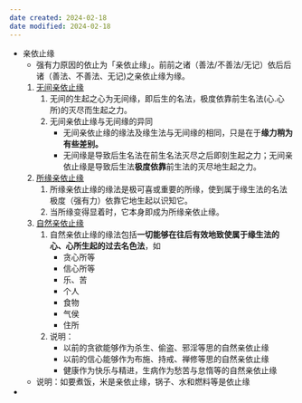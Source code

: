 ```yaml
---
date created: 2024-02-18
date modified: 2024-02-18
---
```

- 亲依止缘
    - 强有力原因的依止为「亲依止缘」。前前之诸（善法/不善法/无记）依后后诸（善法、不善法、无记)之亲依止缘为缘。
    1. [无间亲依止缘](无间亲依止缘.md) 
        1. 无间的生起之心为无间缘，即后生的名法，极度依靠前生名法(心.心所)的灭尽而生起之力。
        2. 无间亲依止缘与无间缘的异同
            - 无间亲依止缘的缘法及缘生法与无间缘的相同，只是在于**缘力稍为有些差别。** 
            - 无间缘是导致后生名法在前生名法灭尽之后即刻生起之力；无间亲依止缘是导致后生法**极度依靠**前生法的灭尽地生起之力。
    2. [所缘亲依止缘](所缘亲依止缘.md) 
        1. 所缘亲依止缘的缘法是极可喜或重要的所缘，使到属于缘生法的名法极度（强有力）依靠它地生起以识知它。
        2. 当所缘变得显着时，它本身即成为所缘亲依止缘。
    3. [自然亲依止缘](自然亲依止缘.md) 
        1. 自然亲依止缘的缘法包括**一切能够在往后有效地致使属于缘生法的心、心所生起的过去名色法**，如
            - 贪心所等
            - 信心所等
            - 乐、苦
            - 个人
            - 食物
            - 气侯
            - 住所
        2. 说明：
            - 以前的贪欲能够作为杀生、偷盗、邪淫等思的自然亲依止缘
            - 以前的信心能够作为布施、持戒、禅修等思的自然亲依止缘
            - 健康作为快乐与精进，生病作为愁苦与怠惰等的自然亲依止缘
    - 说明：如要煮饭，米是亲依止缘，锅子、水和燃料等是依止缘    
- 
